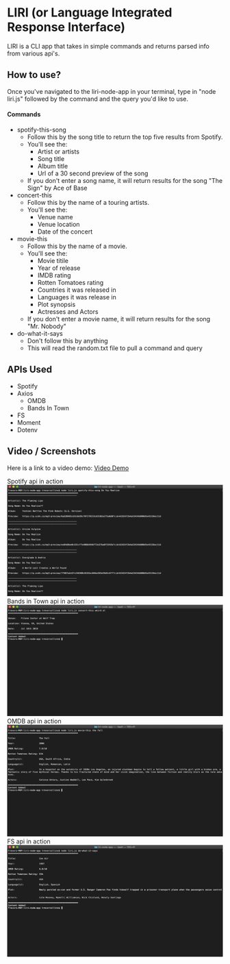 # LIRI (or Language Integrated Response Interface)

LIRI is a CLI app that takes in simple commands and returns parsed info from various api's.

## How to use?

Once you've navigated to the liri-node-app in your terminal, type in "node liri.js" followed by the command and the query you'd like to use.

#### Commands

* spotify-this-song
    * Follow this by the song title to return the top five results from Spotify.
    * You'll see the:
        * Artist or artists
        * Song title
        * Album title
        * Url of a 30 second preview of the song
    * If you don't enter a song name, it will return results for the song "The Sign" by Ace of Base
* concert-this
    * Follow this by the name of a touring artists.
    * You'll see the:
        * Venue name
        * Venue location
        * Date of the concert
* movie-this
    * Follow this by the name of a movie.
    * You'll see the:
        * Movie titile
        * Year of release
        * IMDB rating
        * Rotten Tomatoes rating
        * Countries it was released in
        * Languages it was release in
        * Plot synopsis
        * Actresses and Actors
    * If you don't enter a movie name, it will return results for the song "Mr. Nobody"
* do-what-it-says
    * Don't follow this by anything
    * This will read the random.txt file to pull a command and query

## APIs Used

* Spotify
* Axios
    * OMDB
    * Bands In Town
* FS
* Moment
* Dotenv

## Video / Screenshots

Here is a link to a video demo:
[Video Demo](https://youtu.be/W0-Kg1dPW1k)

Spotify api in action
![Spotify](./images/spotify.png)
Bands in Town api in action
![Bands in Town](./images/concert.png)
OMDB api in action
![OMDB](./images/movies.png)
FS api in action
![Do What it Says](./images/random.png)
